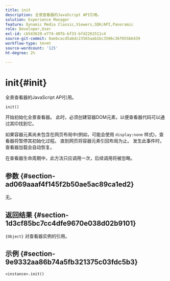 ```yaml
---
title: init
description: 全景查看器的JavaScript API引用。
solution: Experience Manager
feature: Dynamic Media Classic,Viewers,SDK/API,Panoramic
role: Developer,User
exl-id: cb543620-e774-407b-bf33-bfd2261511c4
source-git-commit: 8aebcacd5abdc23565aab1bc3506c36f055b6439
workflow-type: tm+mt
source-wordcount: '125'
ht-degree: 2%

---
```


# init{#init}

全景查看器的JavaScript API引用。

`init()`

开始初始化全景查看器。 此时，必须创建容器DOM元素，以便查看器代码可以通过其ID找到它。

如果容器元素尚未包含在网页布局中(例如，可能会使用 `display:none` 样式)，查看器将暂停其初始化过程。 直到网页将容器元素引回布局为止。 发生此事件时，查看器加载会自动恢复。

在查看器生命周期中，此方法只应调用一次，后续调用将被忽略。

## 参数 {#section-ad069aaaf4f145f2b50ae5ac89ca1ed2}

无。

## 返回结果 {#section-1d3cf85bc7cc4dfe9670e038d02b9101}

`{Object}` 对查看器实例的引用。

## 示例 {#section-9e9332aa86b74a5fb321375c03fdc5b3}

```
<instance>.init()
```
